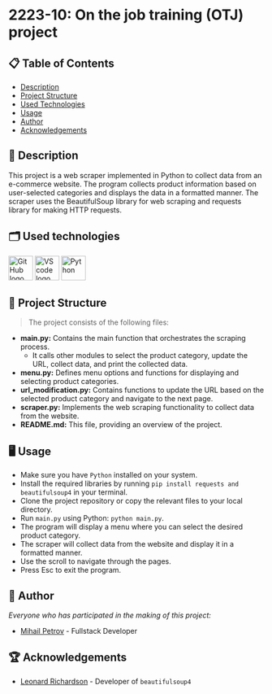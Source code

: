 # 2223-10: On the job training (OTJ) project

## 📋 Table of Contents
- [Description](#description)
- [Project Structure](#projectStructure)
- [Used Technologies](#technologies)
- [Usage](#usage)
- [Author](#author)
- [Acknowledgements](#acknowledgements)

## 🔎 Description <a name="description"></a>
This project is a web scraper implemented in Python to collect data from an e-commerce website. The program collects product information based on user-selected categories and displays the data in a formatted manner. The scraper uses the BeautifulSoup library for web scraping and requests library for making HTTP requests.

## 🗂️ Used technologies<a name="technologies"></a>
<p align="left">
  <a href="https://github.com/"><img src="https://static-00.iconduck.com/assets.00/github-icon-2048x1988-jzvzcf2t.png" alt="GitHub logo" width=48px /></a>
  <a href="https://code.visualstudio.com/"><img src="https://img.icons8.com/color/344/visual-studio-code-2019.png" alt="VS code logo" width=48px /></a>
  <a href="https://www.python.org"><img src="https://img.freepik.com/free-icon/snakes_318-368381.jpg" alt="Python" width=48px /></a>

## 🔩 Project Structure<a name="projectStructure"></a>
> The project consists of the following files:

- **main.py:** Contains the main function that orchestrates the scraping process.
  - It calls other modules to select the product category, update the URL, collect data, and print the collected data.
- **menu.py:** Defines menu options and functions for displaying and selecting product categories.
- **url_modification.py:** Contains functions to update the URL based on the selected product category and navigate to the next page.
- **scraper.py:** Implements the web scraping functionality to collect data from the website.
- **README.md:** This file, providing an overview of the project.

## 🖥️ Usage<a name="usage"></a>
- Make sure you have `Python` installed on your system.
- Install the required libraries by running `pip install requests and beautifulsoup4` in your terminal.
- Clone the project repository or copy the relevant files to your local directory.
- Run `main.py` using Python: `python main.py`.
- The program will display a menu where you can select the desired product category.
- The scraper will collect data from the website and display it in a formatted manner.
- Use the scroll to navigate through the pages.
- Press Esc to exit the program.

## 📖 Author<a name="author"></a>
*Everyone who has participated in the making of this project:*
- [Mihail Petrov](https://github.com/MMPetrov20) - Fullstack Developer

## 🏆 Acknowledgements <a name="acknowledgements"></a>
- [Leonard Richardson](https://www.crummy.com/software/BeautifulSoup/) - Developer of `beautifulsoup4`
